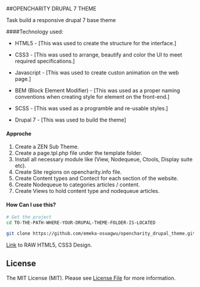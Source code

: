 
##OPENCHARITY DRUPAL 7  THEME

Task build a responsive drupal 7 base theme

####Technology used:

- HTML5 - [This was used to create the structure for the interface.]<br >

- CSS3 - [This was used to arrange, beautify and color the UI to meet required specifications.]<br >

- Javascript - [This was used to create custon animation on the web page.]<br >

- BEM (Block Element Modifier) - [This was used as a proper naming conventions when creating style for element on the front-end.]<br >

- SCSS - [This was used as a programble and re-usable styles.]<br >

- Drupal 7 - [This was used to build the theme]<br >

#### Approche

1. Create a ZEN Sub Theme.
2. Create a page.tpl.php file under the template folder.
3. Install all necessary module like (View, Nodequeue, Ctools, Display suite etc).
4. Create Site regions on opencharity.info file.
5. Create Content types and Contect for each section of the website.
6. Create Nodequeue to categories articles / content.
7. Create Views to hold content type and nodequeue articles.

#### How Can I use this?


```bash
# Get the project
cd TO-THE-PATH-WHERE-YOUR-DRUPAL-THEME-FOLDER-IS-LOCATED

git clone https://github.com/emeka-osuagwu/opencharity_drupal_theme.git.

```

[Link](https://github.com/emeka-osuagwu/opencharity) to RAW HTML5, CSS3 Design.

## License

The MIT License (MIT). Please see [License File](LICENSE.md) for more information.
